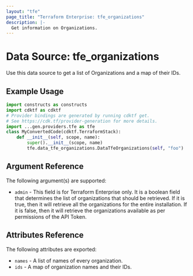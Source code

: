 ```yaml
---
layout: "tfe"
page_title: "Terraform Enterprise: tfe_organizations"
description: |-
  Get information on Organizations.
---
```


# Data Source: tfe_organizations

Use this data source to get a list of Organizations and a map of their IDs.

## Example Usage

```python
import constructs as constructs
import cdktf as cdktf
# Provider bindings are generated by running cdktf get.
# See https://cdk.tf/provider-generation for more details.
import ...gen.providers.tfe as tfe
class MyConvertedCode(cdktf.TerraformStack):
    def __init__(self, scope, name):
        super().__init__(scope, name)
        tfe.data_tfe_organizations.DataTfeOrganizations(self, "foo")
```

## Argument Reference

The following argument(s) are supported:

* `admin` - This field is for Terraform Enterprise only. It is a boolean field that determines
  the list of organizations that should be retrieved. If it is true, then it will retrieve all
  the organizations for the entire installation. If it is false, then it will retrieve the
  organizations available as per permissions of the API Token.

## Attributes Reference

The following attributes are exported:

* `names` - A list of names of every organization.
* `ids` - A map of organization names and their IDs.

<!-- cache-key: cdktf-0.17.0-pre.15 input-354a91021f4f79c63498ca2f5ff88c87a3b80ebfa8571ca6f38023f333a05e12 -->